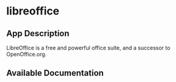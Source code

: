 # libreoffice

## App Description

LibreOffice is a free and powerful office suite, and a successor to OpenOffice.org.

## Available Documentation


